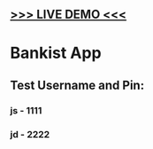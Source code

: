 <h2><a href="https://mihajlo-bankist.netlify.app/">>>> LIVE DEMO <<<</a></h2>

<h1> Bankist App </h1>
<h2> Test Username and Pin: </h2>
<h3>js - 1111 </h3>
<h3>jd - 2222 </h3>
